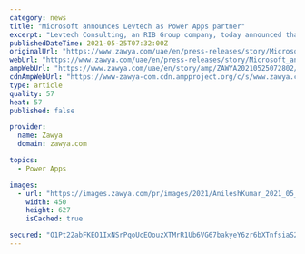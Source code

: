 ```yaml
---
category: news
title: "Microsoft announces Levtech as Power Apps partner"
excerpt: "Levtech Consulting, an RIB Group company, today announced that it has extended its partnership with Microsoft to be a certified Power Apps Partner - demonstrating its ability to build custom and value-added solutions for its customers globally. Levtech ..."
publishedDateTime: 2021-05-25T07:32:00Z
originalUrl: "https://www.zawya.com/uae/en/press-releases/story/Microsoft_announces_Levtech_as_Power_Apps_partner-ZAWYA20210525072802/"
webUrl: "https://www.zawya.com/uae/en/press-releases/story/Microsoft_announces_Levtech_as_Power_Apps_partner-ZAWYA20210525072802/"
ampWebUrl: "https://www.zawya.com/uae/en/story/amp/ZAWYA20210525072802/"
cdnAmpWebUrl: "https://www-zawya-com.cdn.ampproject.org/c/s/www.zawya.com/uae/en/story/amp/ZAWYA20210525072802/"
type: article
quality: 57
heat: 57
published: false

provider:
  name: Zawya
  domain: zawya.com

topics:
  - Power Apps

images:
  - url: "https://images.zawya.com/pr/images/2021/AnileshKumar_2021_05_25.JPG"
    width: 450
    height: 627
    isCached: true

secured: "O1Pt22abFKEO1IxNSrPqoUcEOouzXTMrR1Ub6VG67bakyeY6zr6bXTnfsiaS29r2xvK5tEFot79lPErEXcDnsz+/9BC4Z89kuasHM7XbmEOKx8ZpLXmsFNBPkdYmzt80YWjqrcCpZK4M/iXSrEr5Z9HWHM6j1MFQeLQYeAM0xXMjOikq7J9UJweJgriihN9B8Rq0SowtAoLSAQFG4GZgaVnS2c8z3xtp18tlP6HMg9hxCvh540eQEzbkMZSmvyLPF/7AIhJ3m2h1JizzN+b7S9p9ngs7+DHQQg8c8NvFfC1PGE6sasR0GR21d9/XQWCrEgelDy1nFdI+g/e/Ffmrfj6DwsZglqIkkZDSz5F9Sks=;OgoOF0GXxjK+Q8qCyl6pQA=="
---
```


